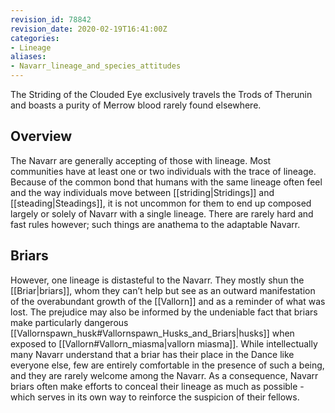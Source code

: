 ```yaml
---
revision_id: 78842
revision_date: 2020-02-19T16:41:00Z
categories:
- Lineage
aliases:
- Navarr_lineage_and_species_attitudes
---
```


The Striding of the Clouded Eye exclusively travels the Trods of Therunin and boasts a purity of Merrow blood rarely found elsewhere.

## Overview
The Navarr are generally accepting of those with lineage. Most communities have at least one or two individuals with the trace of lineage. Because of the common bond that humans with the same lineage often feel and the way individuals move between [[striding|Stridings]] and [[steading|Steadings]], it is not uncommon for them to end up composed largely or solely of Navarr with a single lineage. There are rarely hard and fast rules however; such things are anathema to the adaptable Navarr.
## Briars
However, one lineage is distasteful to the Navarr. They mostly shun the [[Briar|briars]], whom they can’t help but see as an outward manifestation of the overabundant growth of the [[Vallorn]] and as a reminder of what was lost. The prejudice may also be informed by the undeniable fact that briars make particularly dangerous [[Vallornspawn_husk#Vallornspawn_Husks_and_Briars|husks]] when exposed to [[Vallorn#Vallorn_miasma|vallorn miasma]]. While intellectually many Navarr understand that a briar has their place in the Dance like everyone else, few are entirely comfortable in the presence of such a being, and they are rarely welcome among the Navarr. As a consequence, Navarr briars often make efforts to conceal their lineage as much as possible - which serves in its own way to reinforce the suspicion of their fellows.

